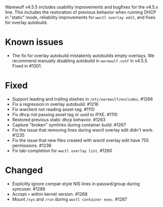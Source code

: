Warewulf v4.5.5 includes usability improvements and bugfixes for the v4.5.x line. This includes the restoration of previous behavior when running DHCP in "static" mode, reliability improvements for `wwctl overlay edit`, and fixes for overlay autobuild.

# Known issues

- The fix for overlay autobuild mistakenly autobuilds empty overlays. We recommend manually disabling autobuild in `warewulf.conf` in v4.5.5. Fixed in #1301.

# Fixed

- Support leading and trailing slashes in `/etc/warewulf/excludes`. #1266
- Fix a regression in overlay autobuild. #1216
- Fix wwclient not reading asset-tag. #1110
- Fix dhcp not passing asset tag or uuid to iPXE. #1110
- Restored previous static dhcp behavior. #1263
- Capture "broken" symlinks during container build. #1267
- Fix the issue that removing lines during wwctl overlay edit didn't work. #1235
- Fix the issue that new files created with wwctl overlay edit have 755 permissions. #1236
- Fix tab-completion for `wwctl overlay list`. #1260

# Changed

- Explicitly ignore compat-style NIS lines in passwd/group during syncuser. #1286
- Accept `+` within kernel version. #1268
- Mount `/sys` and `/run` during `wwctl container exec`. #1287

